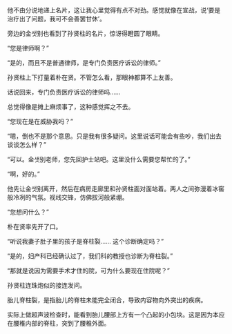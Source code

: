 他不由分说地递上名片，这让我心里觉得有点不对劲。感觉就像在宣战，说‘要是治疗出了问题，我可不会善罢甘休’。

旁边的金샛别也看到了孙贤柱的名片，惊讶得瞪圆了眼睛。

“您是律师啊？”

“是的，而且不是普通律师，是专门负责医疗诉讼的律师。”

孙贤柱上下打量着朴在贤。不管怎么看，那眼神都算不上友善。

话说回来，专门负责医疗诉讼的律师吗……

总觉得像是摊上麻烦事了，这种感觉挥之不去。

“您现在是在威胁我吗？”

“嗯，倒也不是那个意思。只是我有很多疑问。这里说话可能会有些吵，我们出去谈谈怎么样？”

“可以。金샛别老师，您先回护士站吧。这里没什么需要您帮忙的了。”

“啊，好的。”

他先让金샛别离开，然后在病房走廊里和孙贤柱面对面站着。两人之间弥漫着冰窖般冷冽的气氛。视线交锋，仿佛拔河般紧绷。

“您想问什么？”

朴在贤率先开了口。

“听说我妻子肚子里的孩子是脊柱裂…… 这个诊断确定吗？”

“是的，妇产科已经确认过了，我们科的教授也诊断为脊柱裂。”

“那就是说因为需要手术才住的院，可为什么要现在住院呢？”

孙贤柱连珠炮似的接连发问。

胎儿脊柱裂，是指胎儿的脊柱未能完全闭合，导致内容物向外突出的疾病。

实际上做超声波检查时，能看到胎儿腰部上方有一个凸起的小包块。这是因为本应在腰椎内部的脊柱，突到了腰椎外面。